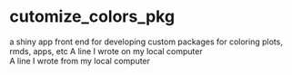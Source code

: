 # cutomize_colors_pkg
a shiny app front end for developing custom packages for coloring plots, rmds, apps, etc
A line I wrote on my local computer  
A line I wrote from my local computer 
